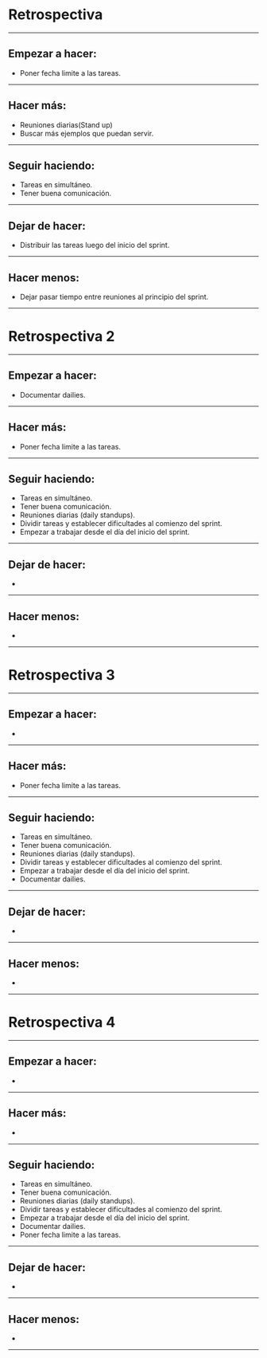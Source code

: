 # Retrospectiva
---
## Empezar a hacer:
- Poner fecha limite a las tareas.
---
## Hacer más:
- Reuniones diarias(Stand up)
- Buscar más ejemplos que puedan servir.
---
## Seguir haciendo:
- Tareas en simultáneo.
- Tener buena comunicación.
---
## Dejar de hacer:
- Distribuir las tareas luego del inicio del sprint.
---
## Hacer menos:
- Dejar pasar tiempo entre reuniones al principio del sprint.
---
# Retrospectiva 2
---
## Empezar a hacer:
- Documentar dailies.
---
## Hacer más:
- Poner fecha limite a las tareas.
---
## Seguir haciendo:
- Tareas en simultáneo.
- Tener buena comunicación.
- Reuniones diarias (daily standups).
- Dividir tareas y establecer dificultades al comienzo del sprint.
- Empezar a trabajar desde el día del inicio del sprint.
---
## Dejar de hacer:
- 
---
## Hacer menos:
- 
---
# Retrospectiva 3
---
## Empezar a hacer:
- 
---
## Hacer más:
- Poner fecha limite a las tareas.
---
## Seguir haciendo:
- Tareas en simultáneo.
- Tener buena comunicación.
- Reuniones diarias (daily standups).
- Dividir tareas y establecer dificultades al comienzo del sprint.
- Empezar a trabajar desde el día del inicio del sprint.
- Documentar dailies.
---
## Dejar de hacer:
- 
---
## Hacer menos:
- 
---
# Retrospectiva 4
---
## Empezar a hacer:
- 
---
## Hacer más:
- 
---
## Seguir haciendo:
- Tareas en simultáneo.
- Tener buena comunicación.
- Reuniones diarias (daily standups).
- Dividir tareas y establecer dificultades al comienzo del sprint.
- Empezar a trabajar desde el día del inicio del sprint.
- Documentar dailies.
- Poner fecha limite a las tareas.
---
## Dejar de hacer:
- 
---
## Hacer menos:
- 
---